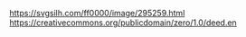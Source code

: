 https://svgsilh.com/ff0000/image/295259.html
https://creativecommons.org/publicdomain/zero/1.0/deed.en

